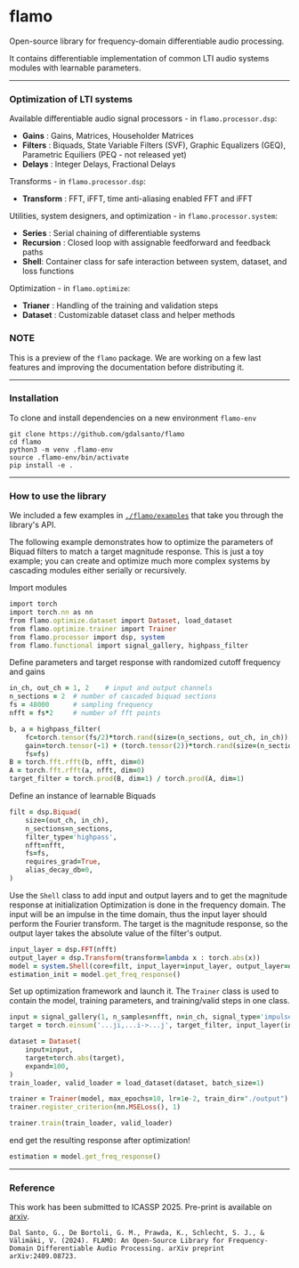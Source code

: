 # flamo
Open-source library for frequency-domain differentiable audio processing.

It contains differentiable implementation of common LTI audio systems modules with learnable parameters.

---

### Optimization of LTI systems

Available differentiable audio signal processors - in `flamo.processor.dsp`: 
- **Gains** : Gains, Matrices, Householder Matrices
- **Filters** : Biquads, State Variable Filters (SVF), Graphic Equalizers (GEQ), Parametric Equiliers (PEQ - not released yet)
- **Delays** : Integer Delays, Fractional Delays 

Transforms  - in `flamo.processor.dsp`: 
- **Transform** : FFT, iFFT, time anti-aliasing enabled FFT and iFFT 


Utilities, system designers, and optimization - in `flamo.processor.system`:
- **Series** : Serial chaining of differentiable systems 
- **Recursion** : Closed loop with assignable feedforward and feedback paths
- **Shell**: Container class for safe interaction between system, dataset, and loss functions

Optimization - in `flamo.optimize`:
- **Trianer** : Handling of the training and validation steps 
- **Dataset** : Customizable dataset class and helper methods 

### NOTE 
This is a preview of the `flamo` package. We are working on a few last features and improving the documentation before distributing it.  

--- 

### Installation

To clone and install dependencies on a new environment `flamo-env` 
```
git clone https://github.com/gdalsanto/flamo
cd flamo
python3 -m venv .flamo-env
source .flamo-env/bin/activate
pip install -e .
```

---

### How to use the library

We included a few examples in [`./flamo/examples`](https://github.com/gdalsanto/flamo/tree/main/flamo/examples) that take you through the library's API. 

The following example demonstrates how to optimize the parameters of Biquad filters to match a target magnitude response. This is just a toy example; you can create and optimize much more complex systems by cascading modules either serially or recursively. 

Import modules 
```ruby
import torch
import torch.nn as nn
from flamo.optimize.dataset import Dataset, load_dataset
from flamo.optimize.trainer import Trainer
from flamo.processor import dsp, system
from flamo.functional import signal_gallery, highpass_filter

```
Define parameters and target response with randomized cutoff frequency and gains

```ruby
in_ch, out_ch = 1, 2    # input and output channels
n_sections = 2  # number of cascaded biquad sections
fs = 48000      # sampling frequency
nfft = fs*2     # number of fft points

b, a = highpass_filter(
    fc=torch.tensor(fs/2)*torch.rand(size=(n_sections, out_ch, in_ch)), 
    gain=torch.tensor(-1) + (torch.tensor(2))*torch.rand(size=(n_sections, out_ch, in_ch)), 
    fs=fs)
B = torch.fft.rfft(b, nfft, dim=0)
A = torch.fft.rfft(a, nfft, dim=0)
target_filter = torch.prod(B, dim=1) / torch.prod(A, dim=1)

```

Define an instance of learnable Biquads

```ruby
filt = dsp.Biquad(
    size=(out_ch, in_ch), 
    n_sections=n_sections,
    filter_type='highpass',
    nfft=nfft,
    fs=fs,
    requires_grad=True,
    alias_decay_db=0,
)   
```

Use the `Shell` class to add input and output layers and to get the magnitude response at initialization 
Optimization is done in the frequency domain. The input will be an impulse in the time domain, thus the input layer should perform the Fourier transform.
The target is the magnitude response, so the output layer takes the absolute value of the filter's output.  

```ruby
input_layer = dsp.FFT(nfft)
output_layer = dsp.Transform(transform=lambda x : torch.abs(x))
model = system.Shell(core=filt, input_layer=input_layer, output_layer=output_layer)    
estimation_init = model.get_freq_response()

````

Set up optimization framework and launch it. The `Trainer` class is used to contain the model, training parameters, and training/valid steps in one class. 

```ruby
input = signal_gallery(1, n_samples=nfft, n=in_ch, signal_type='impulse', fs=fs)
target = torch.einsum('...ji,...i->...j', target_filter, input_layer(input))

dataset = Dataset(
    input=input,
    target=torch.abs(target),
    expand=100,
)
train_loader, valid_loader = load_dataset(dataset, batch_size=1)

trainer = Trainer(model, max_epochs=10, lr=1e-2, train_dir="./output")
trainer.register_criterion(nn.MSELoss(), 1)

trainer.train(train_loader, valid_loader)
```
end get the resulting response after optimization! 

```ruby
estimation = model.get_freq_response()
```

---
### Reference

This work has been submitted to ICASSP 2025. Pre-print is available on [arxiv](https://arxiv.org/abs/2409.08723). 
```
Dal Santo, G., De Bortoli, G. M., Prawda, K., Schlecht, S. J., & Välimäki, V. (2024). FLAMO: An Open-Source Library for Frequency-Domain Differentiable Audio Processing. arXiv preprint arXiv:2409.08723.
```

